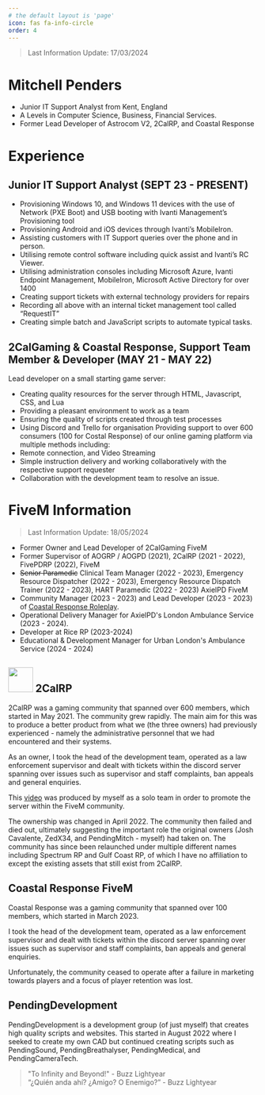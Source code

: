 ```yaml
---
# the default layout is 'page'
icon: fas fa-info-circle
order: 4
---
```


> Last Information Update: 17/03/2024

# Mitchell Penders

- Junior IT Support Analyst from Kent, England
- A Levels in Computer Science, Business, Financial Services.
- Former Lead Developer of Astrocom V2, 2CalRP, and Coastal Response

# Experience
## Junior IT Support Analyst (SEPT 23 - PRESENT)
- Provisioning Windows 10, and Windows 11 devices with the use of Network (PXE Boot) and USB booting with Ivanti Management’s Provisioning tool
- Provisioning Android and iOS devices through Ivanti’s MobileIron.
- Assisting customers with IT Support queries over the phone and in person.
- Utilising remote control software including quick assist and Ivanti’s RC Viewer.
- Utilising administration consoles including Microsoft Azure, Ivanti Endpoint Management, MobileIron, Microsoft Active Directory for over 1400
- Creating support tickets with external technology providers for repairs
- Recording all above with an internal ticket management tool called “RequestIT”
- Creating simple batch and JavaScript scripts to automate typical tasks.

## 2CalGaming & Coastal Response, Support Team Member & Developer (MAY 21 - MAY 22)
Lead developer on a small starting game server:
- Creating quality resources for the server through HTML, Javascript, CSS, and Lua
- Providing a pleasant environment to work as a team
- Ensuring the quality of scripts created through test processes
- Using Discord and Trello for organisation
Providing support to over 600 consumers (100 for Costal Response) of our online gaming platform via multiple methods including:
- Remote connection, and Video Streaming
- Simple instruction delivery and working collaboratively with the respective support requester
- Collaboration with the development team to resolve an issue.

# FiveM Information

> Last Information Update: 18/05/2024
- Former Owner and Lead Developer of 2CalGaming FiveM
- Former Supervisor of AOGRP / AOGPD (2021), 2CalRP (2021 - 2022), FivePDRP (2022), FiveM
- ~~Senior Paramedic~~ Clinical Team Manager (2022 - 2023), Emergency Resource Dispatcher (2022 - 2023), Emergency Resource Dispatch Trainer (2022 - 2023), HART Paramedic (2022 - 2023) AxielPD FiveM
- Community Manager (2023 - 2023) and Lead Developer (2023 - 2023) of [Coastal Response Roleplay](https://discord.gg/KA6WzcED62).
- Operational Delivery Manager for AxielPD's London Ambulance Service (2023 - 2024).
- Developer at Rice RP (2023-2024)
- Educational & Development Manager for Urban London's Ambulance Service (2024 - 2024)

## <a href="https://www.youtube.com/watch?v=59yGjJ0FScg" target="_blank"><img src="https://i.imgur.com/t8q2dQU.png" width="50"></a> 2CalRP

2CalRP was a gaming community that spanned over 600 members, which started in May 2021. The community grew rapidly. The main aim for this was to produce a better product from what we (the three owners) had previously experienced - namely the administrative personnel that we had encountered and their systems.

As an owner, I took the head of the development team, operated as a law enforcement supervisor and dealt with tickets within the discord server spanning over issues such as supervisor and staff complaints, ban appeals and general enquiries.

This [video](https://www.youtube.com/watch?v=59yGjJ0FScg) was produced by myself as a solo team in order to promote the server within the FiveM community.

The ownership was changed in April 2022. The community then failed and died out, ultimately suggesting the important role the original owners (Josh Cavalente, ZedX34, and PendingMitch - myself) had taken on. The community has since been relaunched under multiple different names including Spectrum RP and Gulf Coast RP, of which I have no affiliation to except the existing assets that still exist from 2CalRP.

## Coastal Response FiveM

Coastal Response was a gaming community that spanned over 100 members, which started in March 2023.

I took the head of the development team, operated as a law enforcement supervisor and dealt with tickets within the discord server spanning over issues such as supervisor and staff complaints, ban appeals and general enquiries.

Unfortunately, the community ceased to operate after a failure in marketing towards players and a focus of player retention was lost.

## PendingDevelopment

PendingDevelopment is a development group (of just myself) that creates high quality scripts and websites. This started in August 2022 where I seeked to create my own CAD but continued creating scripts such as PendingSound, PendingBreathalyser, PendingMedical, and PendingCameraTech.


> "To Infinity and Beyond!" - Buzz Lightyear  
> “¿Quién anda ahí? ¿Amigo? O Enemigo?” - Buzz Lightyear
